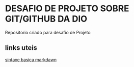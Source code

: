#  DESAFIO DE PROJETO SOBRE GIT/GITHUB DA DIO
Repositorio criado para desafio de Projeto

## links uteis
[sintaxe basica markdawn](https://www.markdownguide.org/basic-syntax/) 
